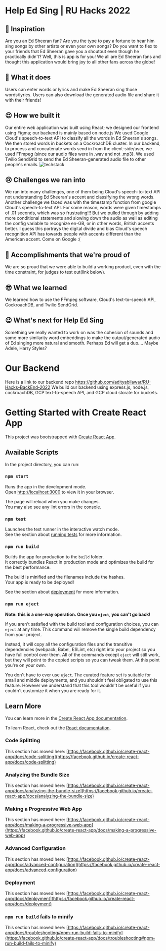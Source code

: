 # Help Ed Sing | RU Hacks 2022

## 🎵 Inspiration
Are you an Ed Sheeran fan? Are you the type to pay a fortune to hear him sing songs by other artists or even your own songs? Do you want to flex to your friends that Ed Sheeran gave you a shoutout even though he practically didn't? Well, this is app is for you! We all are Ed Sheeran fans and thought this application would bring joy to all other fans across the globe!
## 🤔 What it does
Users can enter words or lyrics and make Ed Sheeran sing those words/lyrics. Users can also download the generated audio file and share it with their friends!

## 😍 How we built it
Our entire web application was built using React; we designed our frontend using Figma; our backend is mainly based on node.js We used Google Cloud's speech-to-text API to classify all the words in Ed Sheeran's songs. We then stored words in buckets on a CockroachDB cluster. In our backend, to process and concatenate words send in from the client-side/user, we used FFmpeg (since our audio files were in .wav and not .mp3). We used Twilio SendGrid to send the Ed Sheeran-generated audio file to other people's emails. 
![techstack](https://cdn.discordapp.com/attachments/989949757751427117/990425587149598730/unknown.png)
## 😢 Challenges we ran into
We ran into many challenges, one of them being Cloud's speech-to-text API not understanding Ed Sheeran's accent and classifying the wrong words. Another challenge we faced was with the timestamp function from google Cloud's speech-to-text API. For some reason, words were given timestamps of .01 seconds, which was so frustrating!!! But we pulled through by adding more conditional statements and slowing down the audio as well as editing the config variable to recognize en-GB, or in other words, British accents better. I guess this portrays the digital divide and bias Cloud's speech recognition API has towards people with accents different than the American accent. Come on Google :(
## 🙌 Accomplishments that we're proud of
We are so proud that we were able to build a working product, even with the time constraint, for judges to test out(link below).
## 😎 What we learned
We learned how to use the FFmpeg software, Cloud's text-to-speech API, CockroachDB, and Twilio SendGrid.
## 😉 What's next for Help Ed Sing
Something we really wanted to work on was the cohesion of sounds  and some more similarity word embeddings to make the output/generated audio of Ed singing more natural and smooth. Perhaps Ed will get a duo.... Maybe Adele, Harry Styles?

# Our Backend
Here is a link to our backend repo https://github.com/adityabilawar/RU-Hacks-BackEnd-2022
We build our backend using express.js, node.js, cockroachDB, GCP text-to-speech API, and GCP cloud storate for buckets.

# Getting Started with Create React App

This project was bootstrapped with [Create React App](https://github.com/facebook/create-react-app).

## Available Scripts

In the project directory, you can run:

### `npm start`

Runs the app in the development mode.\
Open [http://localhost:3000](http://localhost:3000) to view it in your browser.

The page will reload when you make changes.\
You may also see any lint errors in the console.

### `npm test`

Launches the test runner in the interactive watch mode.\
See the section about [running tests](https://facebook.github.io/create-react-app/docs/running-tests) for more information.

### `npm run build`

Builds the app for production to the `build` folder.\
It correctly bundles React in production mode and optimizes the build for the best performance.

The build is minified and the filenames include the hashes.\
Your app is ready to be deployed!

See the section about [deployment](https://facebook.github.io/create-react-app/docs/deployment) for more information.

### `npm run eject`

**Note: this is a one-way operation. Once you `eject`, you can't go back!**

If you aren't satisfied with the build tool and configuration choices, you can `eject` at any time. This command will remove the single build dependency from your project.

Instead, it will copy all the configuration files and the transitive dependencies (webpack, Babel, ESLint, etc) right into your project so you have full control over them. All of the commands except `eject` will still work, but they will point to the copied scripts so you can tweak them. At this point you're on your own.

You don't have to ever use `eject`. The curated feature set is suitable for small and middle deployments, and you shouldn't feel obligated to use this feature. However we understand that this tool wouldn't be useful if you couldn't customize it when you are ready for it.

## Learn More

You can learn more in the [Create React App documentation](https://facebook.github.io/create-react-app/docs/getting-started).

To learn React, check out the [React documentation](https://reactjs.org/).

### Code Splitting

This section has moved here: [https://facebook.github.io/create-react-app/docs/code-splitting](https://facebook.github.io/create-react-app/docs/code-splitting)

### Analyzing the Bundle Size

This section has moved here: [https://facebook.github.io/create-react-app/docs/analyzing-the-bundle-size](https://facebook.github.io/create-react-app/docs/analyzing-the-bundle-size)

### Making a Progressive Web App

This section has moved here: [https://facebook.github.io/create-react-app/docs/making-a-progressive-web-app](https://facebook.github.io/create-react-app/docs/making-a-progressive-web-app)

### Advanced Configuration

This section has moved here: [https://facebook.github.io/create-react-app/docs/advanced-configuration](https://facebook.github.io/create-react-app/docs/advanced-configuration)

### Deployment

This section has moved here: [https://facebook.github.io/create-react-app/docs/deployment](https://facebook.github.io/create-react-app/docs/deployment)

### `npm run build` fails to minify

This section has moved here: [https://facebook.github.io/create-react-app/docs/troubleshooting#npm-run-build-fails-to-minify](https://facebook.github.io/create-react-app/docs/troubleshooting#npm-run-build-fails-to-minify)
